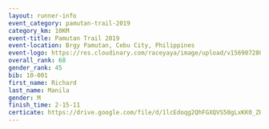 ```yaml
---
layout: runner-info 
event_category: pamutan-trail-2019 
category_km: 10KM 
event-title: Pamutan Trail 2019 
event-location: Brgy Pamutan, Cebu City, Philippines 
event-logo: https://res.cloudinary.com/raceyaya/image/upload/v1569072806/logo/pamutan-trail_d8abrj.jpg 
overall_rank: 68
gender_rank: 45
bib: 10-001
first_name: Richard
last_name: Manila
gender: M
finish_time: 2-15-11
certicate: https://drive.google.com/file/d/1lcEdoqg2QhFGXQVS50gLxKK0_ZHCS0WB/view?usp=sharing
---
```

